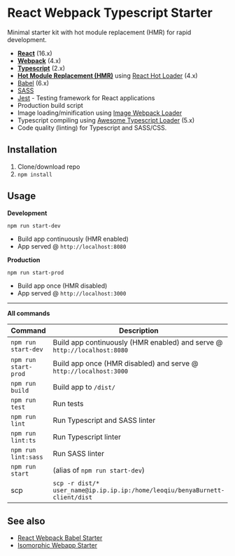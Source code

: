 # React Webpack Typescript Starter
Minimal starter kit with hot module replacement (HMR) for rapid development.

* **[React](https://facebook.github.io/react/)** (16.x)
* **[Webpack](https://webpack.js.org/)** (4.x)
* **[Typescript](https://www.typescriptlang.org/)** (2.x)
* **[Hot Module Replacement (HMR)](https://webpack.js.org/concepts/hot-module-replacement/)** using [React Hot Loader](https://github.com/gaearon/react-hot-loader) (4.x)
* [Babel](http://babeljs.io/) (6.x)
* [SASS](http://sass-lang.com/)
* [Jest](https://facebook.github.io/jest/) - Testing framework for React applications
* Production build script
* Image loading/minification using [Image Webpack Loader](https://github.com/tcoopman/image-webpack-loader)
* Typescript compiling using [Awesome Typescript Loader](https://github.com/s-panferov/awesome-typescript-loader) (5.x)
* Code quality (linting) for Typescript and SASS/CSS.
  
## Installation
1. Clone/download repo
2. `npm install`

## Usage
**Development**

`npm run start-dev`

* Build app continuously (HMR enabled)
* App served @ `http://localhost:8080` 

**Production**

`npm run start-prod`

* Build app once (HMR disabled)
* App served @ `http://localhost:3000`

---

**All commands**

| Command              | Description                                                                 |
| -------------------- | --------------------------------------------------------------------------- |
| `npm run start-dev`  | Build app continuously (HMR enabled) and serve @ `http://localhost:8080`    |
| `npm run start-prod` | Build app once (HMR disabled) and serve @ `http://localhost:3000`           |
| `npm run build`      | Build app to `/dist/`                                                       |
| `npm run test`       | Run tests                                                                   |
| `npm run lint`       | Run Typescript and SASS linter                                              |
| `npm run lint:ts`    | Run Typescript linter                                                       |
| `npm run lint:sass`  | Run SASS linter                                                             |
| `npm run start`      | (alias of `npm run start-dev`)                                              |
| scp                  | `scp -r dist/* user_name@ip.ip.ip.ip:/home/leoqiu/benyaBurnett-client/dist` |

## See also
* [React Webpack Babel Starter](https://github.com/vikpe/react-webpack-babel-starter)
* [Isomorphic Webapp Starter](https://github.com/vikpe/isomorphic-webapp-starter)
